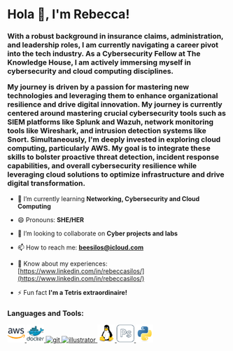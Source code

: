 <h1 align="left">Hola 👋, I'm Rebecca!</h1>
<h3 align="left">With a robust background in insurance claims, administration, and leadership roles, I am currently navigating a career pivot into the tech industry. As a Cybersecurity Fellow at The Knowledge House, I am actively immersing myself in cybersecurity and cloud computing disciplines. 

<p></p>

My journey is driven by a passion for mastering new technologies and leveraging them to enhance organizational resilience and drive digital innovation. My journey is currently centered around mastering crucial cybersecurity tools such as SIEM platforms like Splunk and Wazuh, network monitoring tools like Wireshark, and intrusion detection systems like Snort. Simultaneously, I'm deeply invested in exploring cloud computing, particularly AWS. My goal is to integrate these skills to bolster proactive threat detection, incident response capabilities, and overall cybersecurity resilience while leveraging cloud solutions to optimize infrastructure and drive digital transformation.</h3>

- 🌱 I’m currently learning **Networking, Cybersecurity and Cloud Computing**

- 😄 Pronouns: **SHE/HER**
- 💞️ I’m looking to collaborate on **Cyber projects and labs**
- 📫 How to reach me: **beesilos@icloud.com**

- 📄 Know about my experiences: [https://www.linkedin.com/in/rebeccasilos/](https://www.linkedin.com/in/rebeccasilos/)

- ⚡ Fun fact **I'm a Tetris extraordinaire!**

</p>

<h3 align="left">Languages and Tools:</h3>
<p align="left"> <a href="https://aws.amazon.com" target="_blank" rel="noreferrer"> <img src="https://raw.githubusercontent.com/devicons/devicon/master/icons/amazonwebservices/amazonwebservices-original-wordmark.svg" alt="aws" width="40" height="40"/> </a> <a href="https://www.docker.com/" target="_blank" rel="noreferrer"> <img src="https://raw.githubusercontent.com/devicons/devicon/master/icons/docker/docker-original-wordmark.svg" alt="docker" width="40" height="40"/> </a> <a href="https://git-scm.com/" target="_blank" rel="noreferrer"> <img src="https://www.vectorlogo.zone/logos/git-scm/git-scm-icon.svg" alt="git" width="40" height="40"/> </a> <a href="https://www.adobe.com/in/products/illustrator.html" target="_blank" rel="noreferrer"> <img src="https://www.vectorlogo.zone/logos/adobe_illustrator/adobe_illustrator-icon.svg" alt="illustrator" width="40" height="40"/> </a> <a href="https://www.linux.org/" target="_blank" rel="noreferrer"> <img src="https://raw.githubusercontent.com/devicons/devicon/master/icons/linux/linux-original.svg" alt="linux" width="40" height="40"/> </a> <a href="https://www.photoshop.com/en" target="_blank" rel="noreferrer"> <img src="https://raw.githubusercontent.com/devicons/devicon/master/icons/photoshop/photoshop-line.svg" alt="photoshop" width="40" height="40"/> </a> <a href="https://www.python.org" target="_blank" rel="noreferrer"> <img src="https://raw.githubusercontent.com/devicons/devicon/master/icons/python/python-original.svg" alt="python" width="40" height="40"/> </a> </p>

